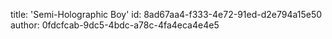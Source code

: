 title: 'Semi-Holographic Boy'
id: 8ad67aa4-f333-4e72-91ed-d2e794a15e50
author: 0fdcfcab-9dc5-4bdc-a78c-4fa4eca4e4e5
